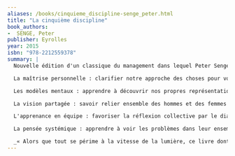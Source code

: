 ```yaml
---
aliases: /books/cinquieme_discipline-senge_peter.html
title: "La cinquième discipline"
book_authors:
-  SENGE, Peter
publisher: Eyrolles
year: 2015
isbn: "978-2212559378"
summary: |
  Nouvelle édition d'un classique du management dans lequel Peter Senge, professeur au MIT, développe l'idée suivante : pour toute organisation, l'avantage concurrentiel durable se trouve dans la capacité à apprendre plus vite que la concurrence. Cela passe par la maîtrise de cinq disciplines complémentaires :

  La maîtrise personnelle : clarifier notre approche des choses pour voir objectivement la réalité.

  Les modèles mentaux : apprendre à découvrir nos propres représentations du monde pour nous défaire de nos préjugés.

  La vision partagée : savoir relier ensemble des hommes et des femmes autour d'une identité et d'une destinée communes.

  L'apprenance en équipe : favoriser la réflexion collective par le dialogue.

  La pensée systémique : apprendre à voir les problèmes dans leur ensemble pour provoquer le changement. C'est le levier conceptuel sur lequel se fondent les quatre autres.

  _« Alors que tout se périme à la vitesse de la lumière, ce livre dont la première édition remonte à 25 ans, est au coeur de l'actualité des entreprises : apprendre et changer sont encore plus leurs enjeux premiers. »_ Éric Albert, Institut Français d'Action sur le Stress (IFAS)
---
```

